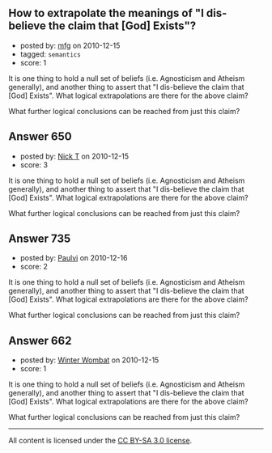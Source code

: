## How to extrapolate the meanings of "I dis-believe the claim that [God] Exists"?

- posted by: [mfg](https://stackexchange.com/users/-1/135-mfg) on 2010-12-15
- tagged: `semantics`
- score: 1

It is one thing to hold a null set of beliefs (i.e. Agnosticism and Atheism generally), and another thing to assert that "I dis-believe the claim that [God] Exists". What logical extrapolations are there for the above claim?

What further logical conclusions can be reached from just this claim?


## Answer 650

- posted by: [Nick T](https://stackexchange.com/users/-1/11-nick-t) on 2010-12-15
- score: 3

It is one thing to hold a null set of beliefs (i.e. Agnosticism and Atheism generally), and another thing to assert that "I dis-believe the claim that [God] Exists". What logical extrapolations are there for the above claim?

What further logical conclusions can be reached from just this claim?


## Answer 735

- posted by: [Paulvi](https://stackexchange.com/users/-1/271-paulvi) on 2010-12-16
- score: 2

It is one thing to hold a null set of beliefs (i.e. Agnosticism and Atheism generally), and another thing to assert that "I dis-believe the claim that [God] Exists". What logical extrapolations are there for the above claim?

What further logical conclusions can be reached from just this claim?


## Answer 662

- posted by: [Winter Wombat](https://stackexchange.com/users/-1/52-winter-wombat) on 2010-12-15
- score: 1

It is one thing to hold a null set of beliefs (i.e. Agnosticism and Atheism generally), and another thing to assert that "I dis-believe the claim that [God] Exists". What logical extrapolations are there for the above claim?

What further logical conclusions can be reached from just this claim?



---

All content is licensed under the [CC BY-SA 3.0 license](https://creativecommons.org/licenses/by-sa/3.0/).
